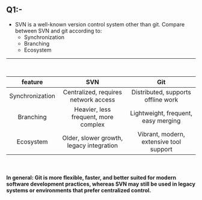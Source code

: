 ## Q1:- 
- SVN is a well-known version control system other than git. Compare between SVN and git according to:  
    - Synchronization
    - Branching
    - Ecosystem

---

<br>

| feature | SVN | Git |
|:-------:|:---:|:---:|
|Synchronization| Centralized, requires network access|Distributed, supports offline work|
|Branching| Heavier, less frequent, more complex|Lightweight, frequent, easy merging|
|Ecosystem| Older, slower growth, legacy integration|Vibrant, modern, extensive tool support|

<br>

#### In general: Git is more flexible, faster, and better suited for modern software development practices, whereas SVN may still be used in legacy systems or environments that prefer centralized control.
